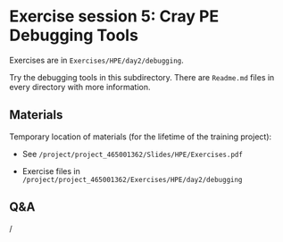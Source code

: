 # Exercise session 5: Cray PE Debugging Tools

Exercises are in `Exercises/HPE/day2/debugging`.

Try the debugging tools in this subdirectory.
There are `Readme.md` files in every directory with more information.


## Materials

<!--
No materials available at the moment.
-->

Temporary location of materials (for the lifetime of the training project):

-   See `/project/project_465001362/Slides/HPE/Exercises.pdf`

-   Exercise files in `/project/project_465001362/Exercises/HPE/day2/debugging`

<!--
Temporary web-available materials:

-    Overview exercise assignments day 1+2 temporarily available on
     [this link](https://462000265.lumidata.eu/4day-20241028/files/LUMI-4day-20241028-2_Exercises_day2.pdf)
-->

<!--
Archived materials on LUMI:

-   Exercise assignments in `/appl/local/training/4day-20241028/files/LUMI-4day-20241028-Exercises_HPE.pdf`

-   Exercises as bizp2-compressed tar file in
   `/appl/local/training/4day-20241028/files/LUMI-4day-20241028-Exercises_HPE.tar.bz2`

-   Exercises as uncompressed tar file in
   `/appl/local/training/4day-20241028/files/LUMI-4day-20241028-Exercises_HPE.tar`
-->


## Q&A

/

